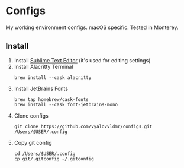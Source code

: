 # Configs
My working environment configs. macOS specific. Tested in Monterey.

## Install

1. Install [Sublime Text Editor](https://www.sublimetext.com/download_thanks?target=mac) (it's used for editing settings)
1. Install Alacritty Terminal
    ```
    brew install --cask alacritty
    ```
1. Install JetBrains Fonts
    ```
    brew tap homebrew/cask-fonts
    brew install --cask font-jetbrains-mono
    ```
1. Clone configs
    ```
    git clone https://github.com/vyalovvldmr/configs.git /Users/$USER/.config
    ```
1. Copy git config
    ```
    cd /Users/$USER/.config
    cp git/.gitconfig ~/.gitconfig
    ```
